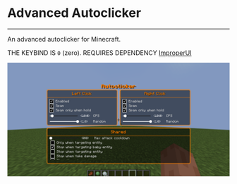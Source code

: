 # Advanced Autoclicker

---
An advanced autoclicker for Minecraft.

THE KEYBIND IS `0` (zero).
REQUIRES DEPENDENCY [ImproperUI](https://modrinth.com/mod/improperui)

![demo](./assets/demo.png)